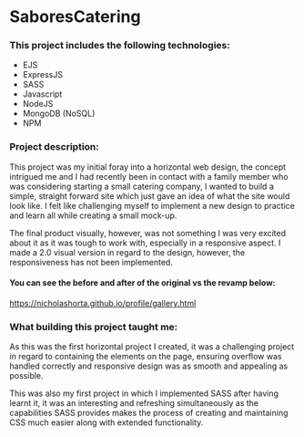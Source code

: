 # SaboresCatering

### This project includes the following technologies:

- EJS
- ExpressJS
- SASS
- Javascript
- NodeJS
- MongoDB (NoSQL)
- NPM

### Project description:

This project was my initial foray into a horizontal web design, the concept intrigued me and I had recently been in contact with a family member who was considering starting a small catering company, I wanted to build a simple, straight forward site which just gave an idea of what the site would look like. I felt like challenging myself to implement a new design to practice and learn all while creating a small mock-up.

The final product visually, however, was not something I was very excited about it as it was tough to work with, especially in a responsive aspect. I made a 2.0 visual version in regard to the design, however, the responsiveness has not been implemented.

#### You can see the before and after of the original vs the revamp below:
https://nicholashorta.github.io/profile/gallery.html



### What building this project taught me:

As this was the first horizontal project I created, it was a challenging project in regard to containing the elements on the page, ensuring overflow was handled correctly and responsive design was as smooth and appealing as possible.

This was also my first project in which I implemented SASS after having learnt it, it was an interesting and refreshing simultaneously as the capabilities SASS provides makes the process of creating and maintaining CSS much easier along with extended functionality.
